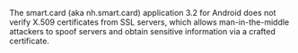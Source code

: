 The smart.card (aka nh.smart.card) application 3.2 for Android does not verify X.509 certificates from SSL servers, which allows man-in-the-middle attackers to spoof servers and obtain sensitive information via a crafted certificate.